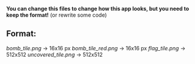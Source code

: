 **You can change this files to change how this app looks, but you need to keep the format!**
(or rewrite some code)

## Format:
*bomb_tile.png* -> 16x16 px
*bomb_tile_red.png* -> 16x16 px
*flag_tile.png* -> 512x512
*uncovered_tile.png* -> 512x512